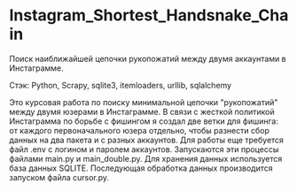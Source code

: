 # Instagram_Shortest_Handsnake_Chain
Поиск наиближайшей цепочки рукопожатий между двумя аккаунтами в Инстаграмме.

Стэк: Python, Scrapy, sqlite3, itemloaders, urllib, sqlalchemy

Это курсовая работа по поиску минимальной цепочки "рукопожатий" между двумя юзерами в 
Инстаграмме. В связи с жесткой политикой Инстаграмма по борьбе с фишингом я создал две 
ветки для фишинга: от каждого первоначального юзера отдельно, чтобы разнести сбор данных 
на  два пакета и с разных аккаунтов. Для работы еще требуется файл .env с логином и 
паролем аккаунтов. Запускаются эти процессы файлами main.py и main_double.py. 
Для хранения данных используется база данных SQLITE. Последующая обработка данных 
производится запуском файла cursor.py.
